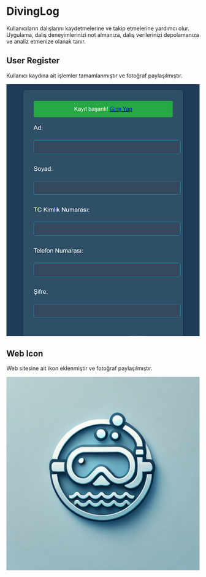 # DivingLog
Kullanıcıların dalışlarını kaydetmelerine ve takip etmelerine yardımcı olur. Uygulama, dalış deneyimlerinizi not almanıza, dalış verilerinizi depolamanıza ve analiz etmenize olanak tanır.

## User Register
Kullanıcı kaydına ait işlemler tamamlanmıştır ve fotoğraf paylaşılmıştır.

![alt text](image-1.png)

## Web Icon
Web sitesine ait ikon eklenmiştir ve fotoğraf paylaşılmıştır.

![alt text](image.png)